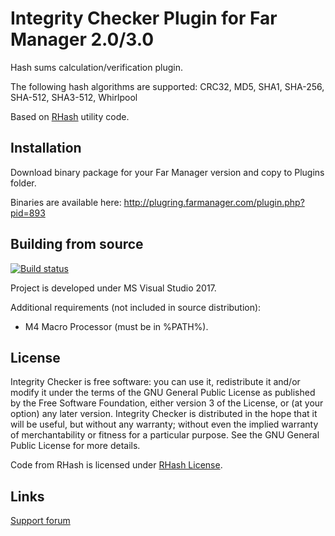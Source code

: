 # Integrity Checker Plugin for Far Manager 2.0/3.0

Hash sums calculation/verification plugin.

The following hash algorithms are supported: CRC32, MD5, SHA1, SHA-256, SHA-512, SHA3-512, Whirlpool

Based on [RHash](https://github.com/rhash/RHash) utility code.

## Installation ##

Download binary package for your Far Manager version and copy to Plugins folder.

Binaries are available here: http://plugring.farmanager.com/plugin.php?pid=893

## Building from source ##

[![Build status](https://ci.appveyor.com/api/projects/status/8edsoy9csw4f7qk1?svg=true)](https://ci.appveyor.com/project/lazyhamster/intchecker)

Project is developed under MS Visual Studio 2017.

Additional requirements (not included in source distribution):

* M4 Macro Processor (must be in %PATH%).

## License ##

Integrity Checker is free software: you can use it, redistribute it and/or modify it under the terms of the GNU General Public License as published by the Free Software Foundation, either version 3 of the License, or (at your option) any later version.
Integrity Checker is distributed in the hope that it will be useful, but without any warranty; without even the implied warranty of merchantability or fitness for a particular purpose. See the GNU General Public License for more details.

Code from RHash is licensed under [RHash License](https://github.com/rhash/RHash/blob/master/COPYING).

## Links ##

[Support forum](https://forum.farmanager.com/viewtopic.php?f=5&t=5870)
